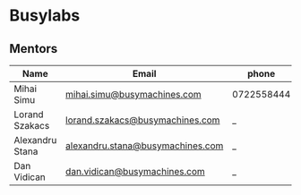 # Busylabs

## Mentors

| Name              | Email                               |    phone      | githubId      | skypeId                        |
|-------------------|-------------------------------------|---------------|---------------|--------------------------------|
| Mihai Simu        | mihai.simu@busymachines.com         | 0722558444    | mihaiSimu     | simu.mihai.stelian@gmail.com   |
| Lorand Szakacs    | lorand.szakacs@busymachines.com     | _             | lorandszakacs |  _                             |
| Alexandru Stana   | alexandru.stana@busymachines.com    | _             | alexandrustana|  _                             |
| Dan Vidican       | dan.vidican@busymachines.com        | _             | danvidican    |  _                             |
